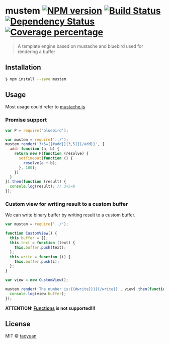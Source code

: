 # mustem [![NPM version][npm-image]][npm-url] [![Build Status][travis-image]][travis-url] [![Dependency Status][daviddm-image]][daviddm-url] [![Coverage percentage][coveralls-image]][coveralls-url]
> A template engine based on mustache and bluebird used for rendering a buffer

## Installation

```sh
$ npm install --save mustem
```

## Usage

Most usage could refer to [mustache.js](https://github.com/janl/mustache.js)

### Promise support

```js
var P = require('bluebird');

var mustem = require('../');
mustem.render('3+5={{#add}}[3,5]{{/add}}', {
  add: function (a, b) {
    return new P(function (resolve) {
      setTimeout(function () {
        resolve(a + b);
      }, 100);
    })
  }
}).then(function (result) {
  console.log(result); // 3+5=8
});
```

### Custom view for writing result to a custom buffer

We can write binary buffer by writing result to a custom buffer. 

```js
var mustem = require('../');

function CustomView() {
  this.buffer = [];
  this.text = function (text) {
    this.buffer.push(text);
  };
  this.write = function (i) {
    this.buffer.push(i);
  };
}

var view = new CustomView();

mustem.render('The number is:{{#write}}1{{/write}}', view).then(function (result) {
  console.log(view.buffer);
});
```

__ATTENTION: [Functions](https://github.com/janl/mustache.js#functions) is not supported!!!__

## License

MIT © [taoyuan]()


[npm-image]: https://badge.fury.io/js/mustem.svg
[npm-url]: https://npmjs.org/package/mustem
[travis-image]: https://travis-ci.org/taoyuan/mustem.svg?branch=master
[travis-url]: https://travis-ci.org/taoyuan/mustem
[daviddm-image]: https://david-dm.org/taoyuan/mustem.svg?theme=shields.io
[daviddm-url]: https://david-dm.org/taoyuan/mustem
[coveralls-image]: https://coveralls.io/repos/taoyuan/mustem/badge.svg
[coveralls-url]: https://coveralls.io/r/taoyuan/mustem
